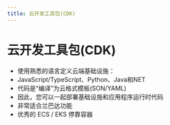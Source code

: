 ```yaml
---
title: 云开发工具包(CDK)
---
```


# 云开发工具包(CDK)

- 使用熟悉的语言定义云端基础设施：
- JavaScript/TypeScript、Python、Java和NET
- 代码是“编译”为云格式模板(SON/YAML)
- 因此，您可以一起部署基础设施和应用程序运行时代码
- 非常适合兰巴达功能
- 优秀的 ECS / EKS 停靠容器
